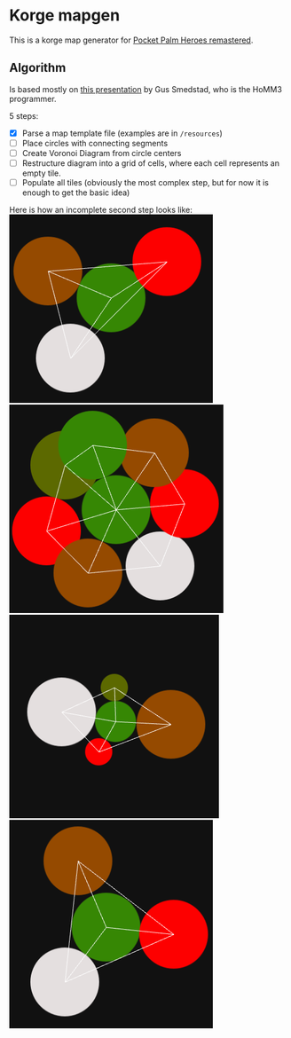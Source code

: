 # Korge mapgen

This is a korge map generator for [Pocket Palm Heroes remastered](https://github.com/SerVB/pph).

## Algorithm

Is based mostly on [this presentation](https://en.ppt-online.org/29091) by Gus Smedstad, who is the HoMM3 programmer.

5 steps:

- [x] Parse a map template file (examples are in `/resources`)
- [ ] Place circles with connecting segments
- [ ] Create Voronoi Diagram from circle centers 
- [ ] Restructure diagram into a grid of cells, where each cell represents an empty tile. 
- [ ] Populate all tiles (obviously the most complex step, but for now it is enough to get the basic idea)

Here is how an incomplete second step looks like:
![](images/map.png)
![](images/dense.png)
![](images/sizes.png)
![](images/normal.png)